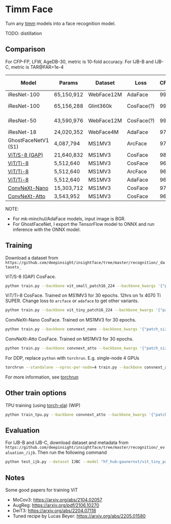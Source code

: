 # Timm Face

Turn any [timm](https://github.com/huggingface/pytorch-image-models) models into a face recognition model.

TODO: distillation

## Comparison

For CFP-FP, LFW, AgeDB-30, metric is 10-fold accuracy. For IJB-B and IJB-C, metric is TAR@FAR=1e-4

Model       | Params     | Dataset    | Loss    | CFP-FP | LFW    | AgeDB-30 | IJB-B  | IJB-C  | Source
------------|------------|------------|---------|--------|--------|----------|--------|--------|-------
iResNet-100 | 65,150,912 | WebFace12M | AdaFace | 99.30% | 99.82% | 97.95%   | 96.23% | 97.49% | [mk-minchul/AdaFace](https://github.com/mk-minchul/AdaFace)
iResNet-100 | 65,156,288 | Glint360k  | CosFace(?) | 99.16% | 99.83% | 98.45% | 95.78% | 97.04% | [deepinsight/insightface](https://github.com/deepinsight/insightface) (antelopev2)
iResNet-50  | 43,590,976 | WebFace12M | CosFace(?) | 99.24% | 99.80% | 98.07% | 95.35% | 96.83% | [deepinsight/insightface](https://github.com/deepinsight/insightface) (buffalo_l)
iResNet-18  | 24,020,352 | WebFace4M  | AdaFace | 97.53% | 99.60% | 96.33%   | 92.00% | 94.16% | [mk-minchul/AdaFace](https://github.com/mk-minchul/AdaFace)
GhostFaceNetV1 (S1) | 4,087,794 | MS1MV3 | ArcFace | 97.01% | 99.52% | 97.12% | 92.48% | 94.46% | [HamadYA/GhostFaceNets](https://github.com/HamadYA/GhostFaceNets)
[ViT/S-8 (GAP)](https://huggingface.co/gaunernst/vit_small_patch8_gap_112.cosface_ms1mv3) | 21,640,832 | MS1MV3 | CosFace | 98.56% | 99.78% | 97.90% | 94.38% | 95.88% | This repo
[ViT/Ti-8](https://huggingface.co/gaunernst/vit_tiny_patch8_112.cosface_ms1mv3) |  5,512,640 | MS1MV3 | CosFace | 96.44% | 99.77% | 97.23% | 92.69% | 94.49% | This repo
[ViT/Ti-8](https://huggingface.co/gaunernst/vit_tiny_patch8_112.arcface_ms1mv3) |  5,512,640 | MS1MV3 | ArcFace | 96.91% | 99.67% | 97.17% | 91.78% | 93.63% | This repo
[ViT/Ti-8](https://huggingface.co/gaunernst/vit_tiny_patch8_112.adaface_ms1mv3) |  5,512,640 | MS1MV3 | AdaFace | 96.19% | 99.75% | 97.00% | 91.95% | 93.81% | This repo
[ConvNeXt-Nano](https://huggingface.co/gaunernst/convnext_nano.cosface_ms1mv3)  | 15,303,712 | MS1MV3 | CosFace | 97.94% | 99.67% | 97.58% | 93.45% | 95.13% | This repo
[ConvNeXt-Atto](https://huggingface.co/gaunernst/convnext_atto.cosface_ms1mv3)  |  3,543,952 | MS1MV3 | CosFace | 96.33% | 99.68% | 96.90% | 91.76% | 93.58% | This repo

NOTE:
- For mk-minchul/AdaFace models, input image is BGR.
- For GhostFaceNet, I export the TensorFlow model to ONNX and run inference with the ONNX model.

## Training

Download a dataset from `https://github.com/deepinsight/insightface/tree/master/recognition/_datasets_`

ViT/S-8 (GAP) CosFace.

```bash
python train.py --backbone vit_small_patch16_224 --backbone_kwargs '{"patch_size":8,"img_size":112,"patch_drop_rate":0.1,"class_token":false,"global_pool":"avg"}' --ds_path ms1m-retinaface-t1 --batch_size 384 --total_steps 400_000 --lr 5e-4 --weight_decay 5e-2 --clip_grad_norm 1 --run_name vit_small_gap_cosface_randaugment --eval_interval 10_000 --loss cosface --compile --augmentations "v2.RandAugment()"
```

ViT/Ti-8 CosFace. Trained on MS1MV3 for 30 epochs. 12hrs on 1x 4070 Ti SUPER. Change loss to `arcface` or `adaface` to get other variants.

```bash
python train.py --backbone vit_tiny_patch16_224 --backbone_kwargs '{"patch_size":8,"img_size":112}' --partial_fc 16_384 --ds_path ms1m-retinaface-t1 --batch_size 768 --total_steps 200_000 --lr 1e-3 --weight_decay 1e-1 --clip_grad_norm 1 --run_name vit_tiny_cosface --eval_interval 10_000 --loss cosface --compile
```

ConvNeXt-Nano CosFace. Trained on MS1MV3 for 30 epochs.

```bash
python train.py --backbone convnext_nano --backbone_kwargs '{"patch_size":2,"drop_path_rate":0.1}' --partial_fc 16_384 --ds_path ms1m-retinaface-t1 --batch_size 768 --total_steps 200_000 --lr 1e-3 --weight_decay 1e-1 --warmup 0.1 --clip_grad_norm 1 --run_name convnext_nano_cosface --eval_interval 10_000 --loss cosface --channels_last --compile --augmentations "v2.RandomChoice([v2.ColorJitter(0.1,0.1,0.1,0.1), v2.RandomAffine(0,(0.1,0.1))])"
```

ConvNeXt-Atto CosFace. Trained on MS1MV3 for 30 epochs.

```bash
python train.py --backbone convnext_atto --backbone_kwargs '{"patch_size":2}' --partial_fc 16_384 --ds_path ms1m-retinaface-t1 --batch_size 768 --total_steps 200_000 --lr 1e-3 --weight_decay 1e-1 --clip_grad_norm 1 --run_name convnext_atto_cosface --eval_interval 10_000 --loss cosface --channels_last --compile
```

For DDP, replace `python` with `torchrun`. E.g. single-node 4 GPUs

```bash
torchrun --standalone --nproc-per-node=4 train.py --backbone convnext_atto --backbone_kwargs '{"patch_size":2}' --ds_path ms1m-retinaface-t1 --batch_size 768 --total_steps 200_000 --lr 1e-3 --weight_decay 1e-1 --clip_grad_norm 1 --run_name convnext_atto_cosface --eval_interval 10_000 --loss cosface --channels_last --compile
```

For more information, see [torchrun](https://pytorch.org/docs/stable/elastic/run.html)

## Other train options

TPU training (using [torch-xla](https://github.com/pytorch/xla)) (WIP)

```bash
python train_tpu.py --backbone convnext_atto --backbone_kwargs '{"patch_size":2}' --ds_path "https://huggingface.co/datasets/gaunernst/ms1mv3-wds/resolve/main/ms1mv3-{0000..0099}.tar" --batch_size 768 --total_steps 200_000 --lr 1e-3 --weight_decay 1e-1 --clip_grad_norm 1 --run_name convnext_atto_cosface --eval_interval 10_000 --loss cosface
```

## Evaluation

For IJB-B and IJB-C, download dataset and metadata from `https://github.com/deepinsight/insightface/tree/master/recognition/_evaluation_/ijb`. Then run the following command

```bash
python test_ijb.py --dataset IJBC --model "hf_hub:gaunernst/vit_tiny_patch8_112.cosface_ms1mv3" --model_kwargs '{"pretrained":true}'
```

## Notes

Some good papers for training ViT
- MoCov3: https://arxiv.org/abs/2104.02057
- AugReg: https://arxiv.org/pdf/2106.10270
- DeiT3: https://arxiv.org/abs/2204.07118
- Tuned recipe by Lucas Beyer: https://arxiv.org/abs/2205.01580
